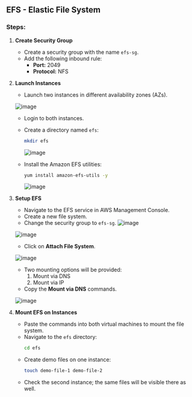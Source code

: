 ## EFS - Elastic File System

### **Steps:**

1. **Create Security Group**
   - Create a security group with the name `efs-sg`.
   - Add the following inbound rule:
     - **Port:** 2049
     - **Protocol:** NFS

2. **Launch Instances**
   - Launch two instances in different availability zones (AZs).
     
   ![image](https://github.com/user-attachments/assets/1ae79377-def5-4fbd-8b38-57fe9de265ee)

   - Login to both instances.
   - Create a directory named `efs`:
     ```bash
     mkdir efs
     ```
     ![image](https://github.com/user-attachments/assets/3bee2e58-178c-4807-81ba-f6dd1d9218de)
     

   - Install the Amazon EFS utilities:
     ```bash
     yum install amazon-efs-utils -y
     ```

     ![image](https://github.com/user-attachments/assets/2accea4e-1985-412a-8a40-619e0d1d5355)


3. **Setup EFS**
   - Navigate to the EFS service in AWS Management Console.
   - Create a new file system.
   - Change the security group to `efs-sg`.
   ![image](https://github.com/user-attachments/assets/7eaec9e4-8d0e-44a5-95d7-864a6531bb9f)

   ![image](https://github.com/user-attachments/assets/046d035f-1d79-4721-82ba-d61e6c2bdb0b)


   - Click on **Attach File System**.
   
   ![image](https://github.com/user-attachments/assets/bce12083-be58-43fa-9a0e-a98b98d36b3e)

   - Two mounting options will be provided:
     1. Mount via DNS
     2. Mount via IP
   - Copy the **Mount via DNS** commands.
     
   ![image](https://github.com/user-attachments/assets/ee9a9621-24b9-4f98-8eed-299e22db56f4)

4. **Mount EFS on Instances**
   - Paste the commands into both virtual machines to mount the file system.
   - Navigate to the `efs` directory:
     ```bash
     cd efs
     ```
   - Create demo files on one instance:
     ```bash
     touch demo-file-1 demo-file-2
     ```
   - Check the second instance; the same files will be visible there as well.
